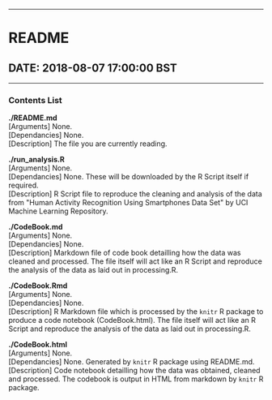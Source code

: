 *********************************
# README  
## DATE: 2018-08-07 17:00:00 BST  
*********************************

### Contents List
**./README.md**  
[Arguments] None.  
[Dependancies] None.  
[Description] The file you are currently reading.  
                 
**./run_analysis.R**  
[Arguments] None.  
[Dependancies] None. These will be downloaded by the R Script itself if required.  
[Description] R Script file to reproduce the cleaning and analysis of the data from "Human Activity Recognition Using Smartphones Data Set" by UCI Machine Learning Repository.  

**./CodeBook.md**  
[Arguments] None.  
[Dependancies] None.   
[Description] Markdown file of code book detailling how the data was cleaned and processed. The file itself will act like an R Script and reproduce the analysis of the data as laid out in processing.R. 
                
**./CodeBook.Rmd**  
[Arguments] None.  
[Dependancies] None.   
[Description] R Markdown file which is processed by the `knitr` R package to produce a code notebook (CodeBook.html). The file itself will act like an R Script and reproduce the analysis of the data as laid out in processing.R.   

**./CodeBook.html**  
[Arguments] None.  
[Dependancies] None. Generated by `knitr` R package using README.md.  
[Description] Code notebook detailling how the data was obtained, cleaned and processed. The codebook is output in HTML from markdown by `knitr` R package.
                 